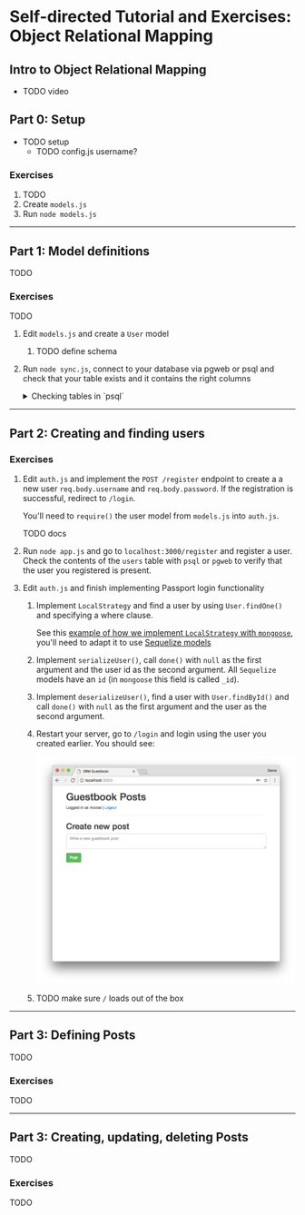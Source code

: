 # Self-directed Tutorial and Exercises: Object Relational Mapping

## Intro to Object Relational Mapping

- TODO video

## Part 0: Setup

- TODO setup
    - TODO config.js username?

### Exercises

1. TODO
1. Create `models.js`
1. Run `node models.js`

---

## Part 1: Model definitions

TODO

### Exercises

TODO

1. Edit `models.js` and create a `User` model
    1. TODO define schema
1. Run `node sync.js`, connect to your database via pgweb or psql and check
that your table exists and it contains the right columns

    <details><summary>
    Checking tables in `psql`
    </summary><p>

    When using the Postgres command line utility `psql` you can list
    all tables in the current database with the command `\dt`

    ```
    \dt
             List of relations
     Schema | Name  | Type  |  Owner
    --------+-------+-------+----------
     public | animals | table | postgres
    ```

    For a given table, you can check its columns with `\d tablename`

    ```
    \d users
                                   Table "public.users"
      Column   |           Type           |                     Modifiers
    -----------+--------------------------+----------------------------------------------------
     id        | integer                  | not null default nextval('users_id_seq'::regclass)
     username  | character varying(255)   | not null
     password  | character varying(255)   | not null
     createdAt | timestamp with time zone | not null
     updatedAt | timestamp with time zone | not null
    Indexes:
        "users_pkey" PRIMARY KEY, btree (id)
        "users_username_key" UNIQUE CONSTRAINT, btree (username)
    ```

    </p></details>

---

## Part 2: Creating and finding users

### Exercises

1. Edit `auth.js` and implement the `POST /register` endpoint to create a
a new user `req.body.username` and `req.body.password`. If the registration
is successful, redirect to `/login`.

    You'll need to `require()` the user model from `models.js` into `auth.js`.

    TODO docs

1. Run `node app.js` and go to `localhost:3000/register` and register a user.
Check the contents of the `users` table with `psql` or `pgweb` to verify that
the user you registered is present.

1. Edit `auth.js` and finish implementing Passport login functionality
    1. Implement `LocalStrategy` and find a user by using `User.findOne()` and
    specifying a where clause.

        See this
        [example of how we implement `LocalStrategy` with `mongoose`](https://github.com/horizons-school-of-technology/express-template/blob/master/app.js#L67), you'll need to adapt it to use [Sequelize models](http://docs.sequelizejs.com/manual/tutorial/models-usage.html)
    1. Implement `serializeUser()`, call `done()` with `null` as the first
    argument and the user id as the second argument. All `Sequelize` models
    have an `id` (in `mongoose` this field is called `_id`).
    1. Implement `deserializeUser()`, find a user with `User.findById()`
    and call `done()` with `null` as the first argument and the user as
    the second argument.
    1. Restart your server, go to `/login` and login using the user you
    created earlier. You should see:

        ![Successful login screenshot](img/login1.png)

    1. TODO make sure `/` loads out of the box

---

## Part 3: Defining Posts

TODO

### Exercises

TODO

---

## Part 3: Creating, updating, deleting Posts

TODO

### Exercises

TODO
